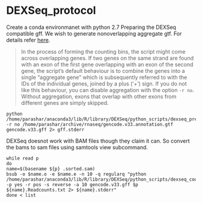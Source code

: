 # DEXSeq_protocol
Create a conda environmanet with python 2.7
Preparing the DEXSeq compatible gff.
We wish to generate nonoverlapping aggregate gtf. For details refer [here](http://seqanswers.com/forums/showthread.php?t=41551). 
> In the process of forming the counting bins, the script might come across overlapping genes. If two genes on the same strand are found
> with an exon of the first gene overlapping with an exon of the second gene, the script’s default behaviour is to combine the genes into a single “aggregate gene” which is subsequently referred to with the IDs of the individual genes, joined by a plus (‘+’) sign. If you do not like this behaviour, you can disable aggregation with the option `-r no`. Without aggregation, exons that overlap with other exons from different genes are simply skipped.

    python /home/parashar/anaconda3/lib/R/library/DEXSeq/python_scripts/dexseq_prepare_annotation.py -r no /home/parashar/archive/rnaseq/gencode.v33.annotation.gtf gencode.v33.gff 2> gff.stderr

DEXSeq doesnot work with BAM files though they claim it can. So convert the bams to sam files using samtools view subcommand.

    while read p
    do
    name=$(basename ${p} .sorted.sam)
    bsub -o $name.o -e $name.e -n 10 -q regularq "python /home/parashar/anaconda3/lib/R/library/DEXSeq/python_scripts/dexseq_count.py -p yes -r pos -s reverse -a 10 gencode.v33.gff $p ${name}.Readcounts.txt 2> ${name}.stderr"
    done < list

